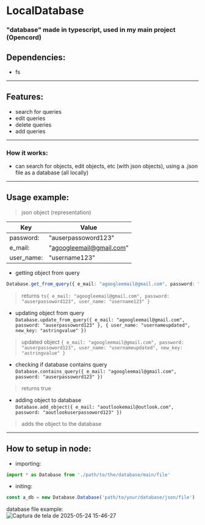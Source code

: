 # LocalDatabase
### "database" made in typescript, used in my main project (Opencord)

## Dependencies:
- fs
---

## Features:
- search for queries
- edit queries
- delete queries
- add queries
---

### How it works:
- can search for objects, edit objects, etc (with json objects), using a .json file as a database (all locally)
---

## Usage example:<br>
> json object (representation)<br>

| Key  | Value |
| ------------- | ------------- |
| password:  | "auserpassoword123"  |
| e_mail:  | "agoogleemail@gmail.com"  |
| user_name:  | "username123"  |

- getting object from query<br>
```ts
Database.get_from_query({ e_mail: "agoogleemail@gmail.com", password: "auserpassoword123" })
```
> returns ```ts{ e_mail: "agoogleemail@gmail.com", password: "auserpassoword123", user_name: "username123" }```

- updating object from query<br>
`Database.update_from_query({ e_mail: "agoogleemail@gmail.com", password: "auserpassoword123" }, { user_name: "usernameupdated", new_key: "astringvalue" })`<br>
> updated object `{ e_mail: "agoogleemail@gmail.com", password: "auserpassoword123", user_name: "usernameupdated", new_key: "astringvalue" }`<br>

- checking if database contains query<br>
`Database.contains_query({ e_mail: "agoogleemail@gmail.com", password: "auserpassoword123" })`<br>
> returns true<br>

- adding object to database<br>
`Database.add_object({ e_mail: "aoutlookemail@outlook.com", password: "aoutlookuserpassoword123" })`<br>
> adds the object to the database
---

## How to setup in node:<br>
- importing:
```ts
import * as Database from './path/to/the/database/main/file'
```

- initing:<br>
```ts
const a_db = new Database.Database('path/to/your/database/json/file')
```


database file example:<br>
![Captura de tela de 2025-05-24 15-46-27](https://github.com/user-attachments/assets/55c6dbc1-3cc4-40f9-84b1-c5ddffdb3f77)



